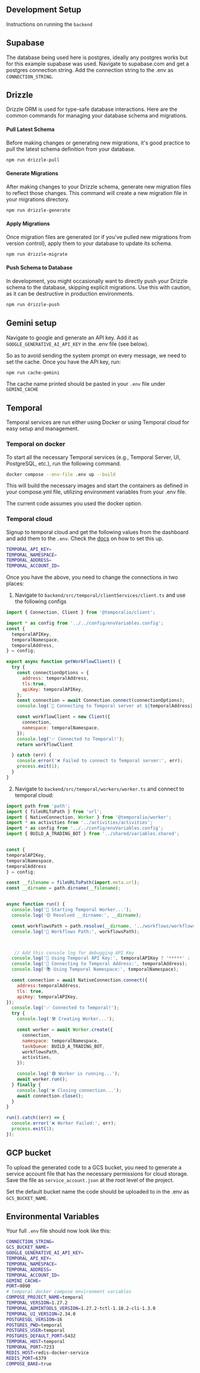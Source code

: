 ## Development Setup
Instructions on running the `backend`

## Supabase
The database being used here is postgres, ideally any postgres works but for this example supabase was used. Navigate to supabase.com and get a postgres connection string. Add the connection string to the .env as `CONNECTION_STRING`.

## Drizzle
Drizzle ORM is used for type-safe database interactions. Here are the common commands for managing your database schema and migrations.

#### Pull Latest Schema
Before making changes or generating new migrations, it's good practice to pull the latest schema definition from your database.

```sh
npm run drizzle-pull
```
#### Generate Migrations
After making changes to your Drizzle schema, generate new migration files to reflect those changes. This command will create a new migration file in your migrations directory.

```sh
npm run drizzle-generate
```

#### Apply Migrations
Once migration files are generated (or if you've pulled new migrations from version control), apply them to your database to update its schema.

```sh
npm run drizzle-migrate
```

#### Push Schema to Database
In development, you might occasionally want to directly push your Drizzle schema to the database, skipping explicit migrations. Use this with caution, as it can be destructive in production environments.

```sh
npm run drizzle-push
```

## Gemini setup
Navigate to google and generate an API key. Add it as `GOOGLE_GENERATIVE_AI_API_KEY` in the .env file (see below).

So as to avoid sending the system prompt on every message, we need to set the cache. Once you have the API key, run:

```sh
npm run cache-gemini
```
The cache name printed should be pasted in your `.env` file under `GEMINI_CACHE`

## Temporal 
Temporal services are run either using Docker or using Temporal cloud for easy setup and management.

### Temporal on docker
To start all the necessary Temporal services (e.g., Temporal Server, UI, PostgreSQL, etc.), run the following command. 

```sh
docker compose --env-file .env up --build
```
This will build the necessary images and start the containers as defined in your compose.yml file, utilizing environment variables from your .env file.

The current code assumes you used the docker option.

### Temporal cloud
Signup to temporal cloud and get the following values from the dashboard and add them to the `.env`. Check the [docs](https://docs.temporal.io/cloud/get-started) on how to set this up. 

```sh
TEMPORAL_API_KEY=
TEMPORAL_NAMESPACE=
TEMPORAL_ADDRESS=
TEMPORAL_ACCOUNT_ID=
```
Once you have the above, you need to change the connections in two places:

1. Navigate to `backend/src/temporal/clientServices/client.ts` and use the following configs

```js
import { Connection, Client } from '@temporalio/client';

import * as config from '../../config/envVariables.config';
const { 
  temporalAPIKey,
  temporalNamespace,
  temporalAddress,
} = config;

export async function getWorkFlowClient() {
  try {
    const connectionOptions = {
      address: temporalAddress,
      tls:true,
      apiKey: temporalAPIKey,
    };
    const connection = await Connection.connect(connectionOptions);
    console.log(`🔄 Connecting to Temporal server at ${temporalAddress}...`);

    const workflowClient = new Client({
      connection,
      namespace: temporalNamespace,
    });
    console.log('✅ Connected to Temporal!');
    return workflowClient

  } catch (err) {
    console.error('❌ Failed to connect to Temporal server:', err);
    process.exit(1);
  }
}
```
2. Navigate to `backend/src/temporal/workers/worker.ts` and connect to temporal cloud:


```js
import path from 'path';
import { fileURLToPath } from 'url';
import { NativeConnection, Worker } from '@temporalio/worker';
import * as activities from '../activities/activities';
import * as config from '../../config/envVariables.config';
import { BUILD_A_TRADING_BOT } from '../shared/variables.shared';


const {
temporalAPIKey,
temporalNamespace,
temporalAddress
} = config;

const __filename = fileURLToPath(import.meta.url);
const __dirname = path.dirname(__filename);


async function run() {
  console.log('🚀 Starting Temporal Worker...');
  console.log('🟡 Resolved __dirname:', __dirname);

  const workflowsPath = path.resolve(__dirname, '../workflows/workflows.ts'); // Use JS version
  console.log('📂 Workflows Path:', workflowsPath);



   // Add this console log for debugging API Key
  console.log('🔑 Using Temporal API Key:', temporalAPIKey ? '*****' : 'NOT SET');
  console.log('📍 Connecting to Temporal Address:', temporalAddress);
  console.log('📚 Using Temporal Namespace:', temporalNamespace);

  const connection = await NativeConnection.connect({
    address:temporalAddress,
    tls: true,
    apiKey: temporalAPIKey,
});
  console.log('✅ Connected to Temporal!');
  try {
    console.log('🛠️ Creating Worker...');

    const worker = await Worker.create({
      connection,
      namespace: temporalNamespace,
      taskQueue: BUILD_A_TRADING_BOT,
      workflowsPath,
      activities,
    });

    console.log('🟢 Worker is running...');
    await worker.run();
  } finally {
    console.log('❌ Closing connection...');
    await connection.close();
  }
}

run().catch((err) => {
  console.error('❌ Worker Failed:', err);
  process.exit(1);
});

```

## GCP bucket
To upload the generated code to a GCS bucket, you need to generate a service account file that has the necessary permissions for cloud storage. Save the file as `service_account.json` at the root level of the project.

Set the default bucket name the code should be uploaded to in the .env as `GCS_BUCKET_NAME`.


## Environmental Variables
Your full `.env` file should now look like this:

```sh
CONNECTION_STRING=
GCS_BUCKET_NAME=
GOOGLE_GENERATIVE_AI_API_KEY=
TEMPORAL_API_KEY=
TEMPORAL_NAMESPACE=
TEMPORAL_ADDRESS=
TEMPORAL_ACCOUNT_ID=
GEMINI_CACHE=
PORT=9090
# temporal docker compose environment variables
COMPOSE_PROJECT_NAME=temporal
TEMPORAL_VERSION=1.27.2
TEMPORAL_ADMINTOOLS_VERSION=1.27.2-tctl-1.18.2-cli-1.3.0
TEMPORAL_UI_VERSION=2.34.0
POSTGRESQL_VERSION=16
POSTGRES_PWD=temporal
POSTGRES_USER=temporal
POSTGRES_DEFAULT_PORT=5432
TEMPORAL_HOST=temporal
TEMPORAL_PORT=7233
REDIS_HOST=redis-docker-service
REDIS_PORT=6379
COMPOSE_BAKE=true
```
